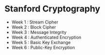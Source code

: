 # Stanford Cryptography

- Week 1 : Stream Cipher
- Week 2 : Block  Cipher
- Week 3 : Message Integrity
- Week 4 : Authenticated Encryption
- Week 5 : Basic Key Exchange
- Week 6 : Public-Key Encryption
